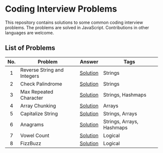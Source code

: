 # Coding Interview Problems

This repository contains solutions to some common coding interview problems. The problems are solved in JavaScript. Contributions in other languages are welcome.

## List of Problems

| No. | Problem                     | Answer                                                    | Tags                      |
| :-: | --------------------------- | --------------------------------------------------------- | ------------------------- |
|  1  | Reverse String and Integers | [Solution](./problems/01-reverse-strings-and-integers.js) | Strings                   |
|  2  | Check Palindrome            | [Solution](./problems/02-palindrome.js)                   | Strings                   |
|  3  | Max Repeated Character      | [Solution](./problems/03-max-repeated-character.js)       | Strings, Hashmaps         |
|  4  | Array Chunking              | [Solution](./problems/04-array-chunking.js)               | Arrays                    |
|  5  | Capitalize String           | [Solution](./problems/05-capiatalize-string.js)           | Strings, Arrays           |
|  6  | Anagrams                    | [Solution](./problems/06-anagrams.js)                     | Strings, Arrays, Hashmaps |
|  7  | Vowel Count                 | [Solution](./problems/07-vowel-count.js)                  | Logical                   |
|  8  | FizzBuzz                    | [Solution](./problems/08-fizzbuzz.js)                     | Logical                   |
